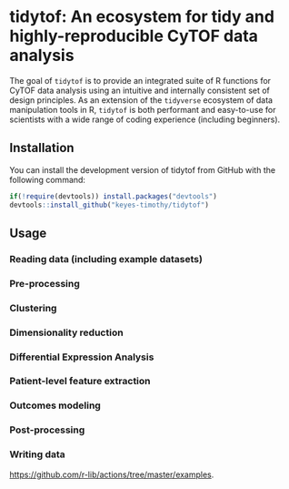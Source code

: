 
<!-- README.md is generated from README.Rmd. Please edit that file -->

# tidytof: An ecosystem for tidy and highly-reproducible CyTOF data analysis

<!-- badges: start -->
<!-- badges: end -->

The goal of `tidytof` is to provide an integrated suite of R functions
for CyTOF data analysis using an intuitive and internally consistent set
of design principles. As an extension of the `tidyverse` ecosystem of
data manipulation tools in R, `tidytof` is both performant and
easy-to-use for scientists with a wide range of coding experience
(including beginners).

## Installation

You can install the development version of tidytof from GitHub with the
following command:

``` r
if(!require(devtools)) install.packages("devtools") 
devtools::install_github("keyes-timothy/tidytof")
```

## Usage

### Reading data (including example datasets)

### Pre-processing

### Clustering

### Dimensionality reduction

### Differential Expression Analysis

### Patient-level feature extraction

### Outcomes modeling

### Post-processing

### Writing data

<https://github.com/r-lib/actions/tree/master/examples>.
